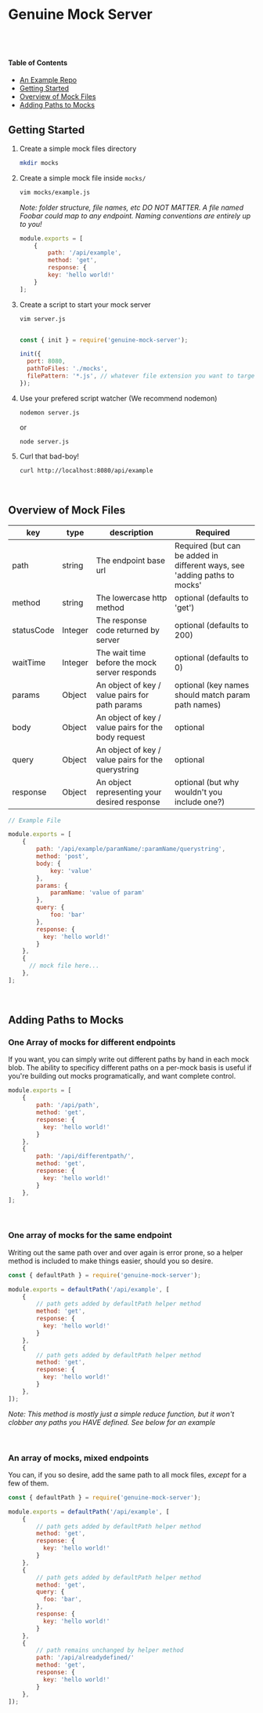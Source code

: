 # Genuine Mock Server

</br>
</br>

#### Table of Contents

* [An Example Repo](https://github.com/KristopherPaulsen/genuine-mock-server-helloworld)
* [Getting Started](#getting-started)
* [Overview of Mock Files](#overview-of-mock-files)
* [Adding Paths to Mocks](#adding-paths-to-mocks)

## Getting Started
1. Create a simple mock files directory
    ```bash
    mkdir mocks
    ```

2. Create a simple mock file inside `mocks/`

    ```bash
    vim mocks/example.js
    ```

   *Note: folder structure, file names, etc DO NOT MATTER.
   A file named Foobar could map to any endpoint. Naming conventions
   are entirely up to you!*

    ```javascript
    module.exports = [
        {
            path: '/api/example',
            method: 'get',
            response: {
            key: 'hello world!'
        }
    ];

    ```

3. Create a script to start your mock server

    ```bash
    vim server.js
    ```

    ```javascript

    const { init } = require('genuine-mock-server');

    init({
      port: 8080,
      pathToFiles: './mocks',
      filePattern: '*.js', // whatever file extension you want to target
    });

    ```

4. Use your prefered script watcher (We recommend nodemon)

   ```
   nodemon server.js
   ```
   or
   ```
   node server.js
   ```

5. Curl that bad-boy!

   ```bash
   curl http://localhost:8080/api/example
   ```

</br>

## Overview of Mock Files

| key        | type    | description                                          | Required                                                                  |
|------------|---------|----------------------------------------------------- |---------------------------------------------------------------------------|
| path       | string  | The endpoint base url                                | Required (but can be added in different ways, see 'adding paths to mocks' |
| method     | string  | The lowercase http method                            | optional (defaults to 'get')                                              |
| statusCode | Integer | The response code returned by server                 | optional (defaults to 200)                                                |
| waitTime   | Integer | The wait time before the mock server responds        | optional (defaults to 0)                                                  |
| params     | Object  | An object of key / value pairs for path params       | optional (key names should match param path names)                        |
| body       | Object  | An object of key / value pairs for the body request  | optional                                                                  |
| query      | Object  | An object of key / value pairs for the querystring   | optional                                                                  |
| response   | Object  | An object representing your desired response         | optional (but why wouldn't you include one?)                              |

```javascript
// Example File

module.exports = [
    {
        path: '/api/example/paramName/:paramName/querystring',
        method: 'post',
        body: {
            key: 'value'
        },
        params: {
            paramName: 'value of param'
        },
        query: {
            foo: 'bar'
        },
        response: {
          key: 'hello world!'
        }
    },
    {
      // mock file here...
    },
];
```

</br>

## Adding Paths to Mocks

### One Array of mocks for different endpoints

If you want, you can simply write out different paths by hand in each mock blob.
The ability to specificy different paths on a per-mock basis is useful if you're
building out mocks programatically, and want complete control.

```javascript
module.exports = [
    {
        path: '/api/path',
        method: 'get',
        response: {
          key: 'hello world!'
        }
    },
    {
        path: '/api/differentpath/',
        method: 'get',
        response: {
          key: 'hello world!'
        }
    },
];
```

</br>

### One array of mocks for the same endpoint

Writing out the same path over and over again is error prone, so a helper
method is included to make things easier, should you so desire.


```javascript
const { defaultPath } = require('genuine-mock-server');

module.exports = defaultPath('/api/example', [
    {
        // path gets added by defaultPath helper method
        method: 'get',
        response: {
          key: 'hello world!'
        }
    },
    {
        // path gets added by defaultPath helper method
        method: 'get',
        response: {
          key: 'hello world!'
        }
    },
]);
```

*Note: This method is mostly just a simple reduce function, but it won't clobber any
paths you HAVE defined. See below for an example*

</br>

### An array of mocks, mixed endpoints

You can, if you so desire, add the same path to all mock files, *except* for a few of them.

```javascript
const { defaultPath } = require('genuine-mock-server');

module.exports = defaultPath('/api/example', [
    {
        // path gets added by defaultPath helper method
        method: 'get',
        response: {
          key: 'hello world!'
        }
    },
    {
        // path gets added by defaultPath helper method
        method: 'get',
        query: {
          foo: 'bar',
        },
        response: {
          key: 'hello world!'
        }
    },
    {
        // path remains unchanged by helper method
        path: '/api/alreadydefined/'
        method: 'get',
        response: {
          key: 'hello world!'
        }
    },
]);
```
